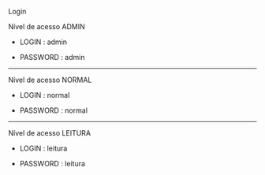Login 

Nível de acesso ADMIN 

- LOGIN : admin

- PASSWORD : admin

---------------------

Nível de acesso NORMAL

- LOGIN : normal

- PASSWORD : normal

---------------------


Nível de acesso LEITURA

- LOGIN : leitura

- PASSWORD : leitura